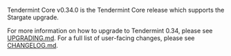 Tendermint Core v0.34.0 is the Tendermint Core release which supports the Stargate upgrade. 

For more information on how to upgrade to Tendermint 0.34, please see [UPGRADING.md](https://github.com/number571/tendermint/blob/release/v0.34.0/UPGRADING.md). 
For a full list of user-facing changes, please see [CHANGELOG.md](https://github.com/number571/tendermint/blob/release/v0.34.0/CHANGELOG.md). 